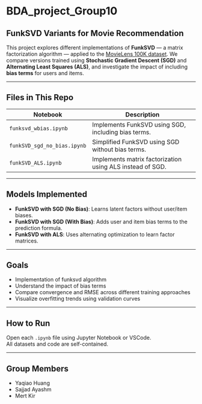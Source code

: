 # BDA_project_Group10

## FunkSVD Variants for Movie Recommendation

This project explores different implementations of **FunkSVD** — a matrix factorization algorithm — applied to the [MovieLens 100K dataset](https://grouplens.org/datasets/movielens/100k/). We compare versions trained using **Stochastic Gradient Descent (SGD)** and **Alternating Least Squares (ALS)**, and investigate the impact of including **bias terms** for users and items.

---

## Files in This Repo

| Notebook                              | Description                                                  |
|---------------------------------------|--------------------------------------------------------------|
| `funksvd_wbias.ipynb`                 | Implements FunkSVD using SGD, including bias terms.          |
| `funkSVD_sgd_no_bias.ipynb`           | Simplified FunkSVD using SGD without bias terms.             |
| `funkSVD_ALS.ipynb`                   | Implements matrix factorization using ALS instead of SGD.    |

---

## Models Implemented

- **FunkSVD with SGD (No Bias)**: Learns latent factors without user/item biases.
- **FunkSVD with SGD (With Bias)**: Adds user and item bias terms to the prediction formula.
- **FunkSVD with ALS**: Uses alternating optimization to learn factor matrices.

---

## Goals

- Implementation of funksvd algorithm
- Understand the impact of bias terms
- Compare convergence and RMSE across different training approaches
- Visualize overfitting trends using validation curves

---

## How to Run

Open each `.ipynb` file using Jupyter Notebook or VSCode.  
All datasets and code are self-contained.

---

## Group Members

- Yaqiao Huang
- Sajjad Ayashm  
- Mert Kir  


